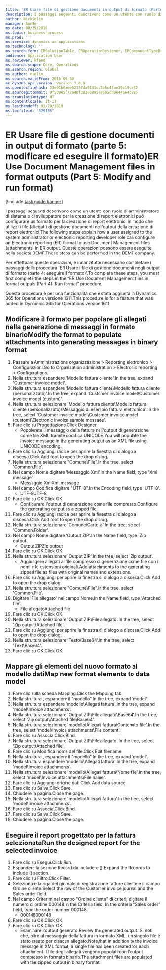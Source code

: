 ```yaml
---
title: 'ER Usare file di gestione documenti in output di formato (Parte 5: modificare ed eseguire il formato)'
description: I passaggi seguenti descrivono come un utente con ruolo di amministratore di sistema o di sviluppatore per la creazione di report elettronici può configurare un formato per la creazione di report elettronici in modo che utilizzi i file (allegati) di gestione documenti nell'output della creazione di report elettronici.
author: NickSelin
manager: AnnBe
ms.date: 08/29/2018
ms.topic: business-process
ms.prod: ''
ms.service: dynamics-ax-applications
ms.technology: ''
ms.search.form: ERSolutionTable, EROperationDesigner, ERComponentTypeDropDialog, ERExpressionDesignerFormula, SysQueryForm
audience: Application User
ms.reviewer: kfend
ms.search.scope: Core, Operations
ms.search.region: Global
ms.author: nselin
ms.search.validFrom: 2016-06-30
ms.dyn365.ops.version: Version 7.0.0
ms.openlocfilehash: 23e91b6aee62157da9141cc7b6c4fae39c19ce32
ms.sourcegitcommit: 0f530e5f72a40f383868957a6b5cb0e446e4c795
ms.translationtype: HT
ms.contentlocale: it-IT
ms.lasthandoff: 01/29/2019
ms.locfileid: "329185"
---
```

# <a name="er-use-document-management-files-in-format-outputs-part-5-modify-and-run-format"></a><span data-ttu-id="fcc09-103">ER Usare file di gestione documenti in output di formato (parte 5: modificare ed eseguire il formato)</span><span class="sxs-lookup"><span data-stu-id="fcc09-103">ER Use Document Management files in format outputs (Part 5: Modify and run format)</span></span>

[!include [task guide banner](../../includes/task-guide-banner.md)]

<span data-ttu-id="fcc09-104">I passaggi seguenti descrivono come un utente con ruolo di amministratore di sistema o di sviluppatore per la creazione di report elettronici può configurare un formato per la creazione di report elettronici in modo che utilizzi i file (allegati) di gestione documenti nell'output della creazione di report elettronici.</span><span class="sxs-lookup"><span data-stu-id="fcc09-104">The following steps explain how a user assigned to the system administrator or electronic reporting developer role can configure an Electronic reporting (ER) format to use Document Management files (attachments) in ER output.</span></span> <span data-ttu-id="fcc09-105">Queste operazioni possono essere eseguite nella società DEMF.</span><span class="sxs-lookup"><span data-stu-id="fcc09-105">These steps can be performed in the DEMF company.</span></span>

<span data-ttu-id="fcc09-106">Per effettuare queste operazioni, è innanzitutto necessario completare i passaggi della procedura 'ER Usare i file di gestione documenti negli output di formato (parte 4: eseguire il formato)'.</span><span class="sxs-lookup"><span data-stu-id="fcc09-106">To complete these steps, you must first complete the steps in the “ER Use Document Management files in format outputs (Part 4): Run format” procedure.</span></span>

<span data-ttu-id="fcc09-107">Questa procedura è per una funzionalità che è stata aggiunta in Dynamics 365 for Operations versione 1611.</span><span class="sxs-lookup"><span data-stu-id="fcc09-107">This procedure is for a feature that was added in Dynamics 365 for Operations version 1611.</span></span>


## <a name="modify-the-format-to-populate-attachments-into-generating-messages-in-binary-format"></a><span data-ttu-id="fcc09-108">Modificare il formato per popolare gli allegati nella generazione di messaggi in formato binario</span><span class="sxs-lookup"><span data-stu-id="fcc09-108">Modify the format to populate attachments into generating messages in binary format</span></span>
1. <span data-ttu-id="fcc09-109">Passare a Amministrazione organizzazione > Reporting elettronico > Configurazioni.</span><span class="sxs-lookup"><span data-stu-id="fcc09-109">Go to Organization administration > Electronic reporting > Configurations.</span></span>
2. <span data-ttu-id="fcc09-110">Nella struttura espandere 'Modello fattura cliente'.</span><span class="sxs-lookup"><span data-stu-id="fcc09-110">In the tree, expand 'Customer invoice model'.</span></span>
3. <span data-ttu-id="fcc09-111">Nella struttura espandere 'Modello fattura cliente\Modello fattura cliente (personalizzato)'.</span><span class="sxs-lookup"><span data-stu-id="fcc09-111">In the tree, expand 'Customer invoice model\Customer invoice model (custom)'.</span></span>
4. <span data-ttu-id="fcc09-112">Nella struttura selezionare 'Modello fattura cliente\Modello fattura cliente (personalizzato)\Messaggio di esempio fattura elettronica'.</span><span class="sxs-lookup"><span data-stu-id="fcc09-112">In the tree, select 'Customer invoice model\Customer invoice model (custom)\Electronic invoice sample message'.</span></span>
5. <span data-ttu-id="fcc09-113">Fare clic su Progettazione.</span><span class="sxs-lookup"><span data-stu-id="fcc09-113">Click Designer.</span></span>
    * <span data-ttu-id="fcc09-114">Popolerete il messaggio della fattura nell'output di generazione come file XML tramite codifica UNICODE.</span><span class="sxs-lookup"><span data-stu-id="fcc09-114">You will populate the invoice message in the generating output as an XML file using UNICODE encoding.</span></span>  
6. <span data-ttu-id="fcc09-115">Fare clic su Aggiungi radice per aprire la finestra di dialogo a discesa.</span><span class="sxs-lookup"><span data-stu-id="fcc09-115">Click Add root to open the drop dialog.</span></span>
7. <span data-ttu-id="fcc09-116">Nella struttura selezionare "Comune\File".</span><span class="sxs-lookup"><span data-stu-id="fcc09-116">In the tree, select 'Common\File'.</span></span>
8. <span data-ttu-id="fcc09-117">Nel campo Nome digitare 'Messaggio Xml'.</span><span class="sxs-lookup"><span data-stu-id="fcc09-117">In the Name field, type 'Xml message'.</span></span>
    * <span data-ttu-id="fcc09-118">Messaggio Xml</span><span class="sxs-lookup"><span data-stu-id="fcc09-118">Xml message</span></span>  
9. <span data-ttu-id="fcc09-119">Nel campo Codifica digitare "UTF-8".</span><span class="sxs-lookup"><span data-stu-id="fcc09-119">In the Encoding field, type 'UTF-8'.</span></span>
    * <span data-ttu-id="fcc09-120">UTF-8</span><span class="sxs-lookup"><span data-stu-id="fcc09-120">UTF-8</span></span>  
10. <span data-ttu-id="fcc09-121">Fare clic su OK.</span><span class="sxs-lookup"><span data-stu-id="fcc09-121">Click OK.</span></span>
    * <span data-ttu-id="fcc09-122">Configurare l'output di generazione come file compresso.</span><span class="sxs-lookup"><span data-stu-id="fcc09-122">Configure the generating output as a zipped file.</span></span>  
11. <span data-ttu-id="fcc09-123">Fare clic su Aggiungi radice per aprire la finestra di dialogo a discesa.</span><span class="sxs-lookup"><span data-stu-id="fcc09-123">Click Add root to open the drop dialog.</span></span>
12. <span data-ttu-id="fcc09-124">Nella struttura selezionare 'Comune\Cartella'.</span><span class="sxs-lookup"><span data-stu-id="fcc09-124">In the tree, select 'Common\Folder'.</span></span>
13. <span data-ttu-id="fcc09-125">Nel campo Nome digitare 'Output ZIP'.</span><span class="sxs-lookup"><span data-stu-id="fcc09-125">In the Name field, type 'Zip output'.</span></span>
    * <span data-ttu-id="fcc09-126">Output ZIP</span><span class="sxs-lookup"><span data-stu-id="fcc09-126">Zip output</span></span>  
14. <span data-ttu-id="fcc09-127">Fare clic su OK.</span><span class="sxs-lookup"><span data-stu-id="fcc09-127">Click OK.</span></span>
15. <span data-ttu-id="fcc09-128">Nella struttura selezionare 'Output ZIP'.</span><span class="sxs-lookup"><span data-stu-id="fcc09-128">In the tree, select 'Zip output'.</span></span>
    * <span data-ttu-id="fcc09-129">Aggiungere allegati al file compresso di generazione come file con i nomi e le estensioni originali.</span><span class="sxs-lookup"><span data-stu-id="fcc09-129">Add attachments to the generating zipped file as files with original names and extensions.</span></span>  
16. <span data-ttu-id="fcc09-130">Fare clic su Aggiungi per aprire la finestra di dialogo a discesa.</span><span class="sxs-lookup"><span data-stu-id="fcc09-130">Click Add to open the drop dialog.</span></span>
17. <span data-ttu-id="fcc09-131">Nella struttura selezionare "Comune\File".</span><span class="sxs-lookup"><span data-stu-id="fcc09-131">In the tree, select 'Common\File'.</span></span>
18. <span data-ttu-id="fcc09-132">Digitare 'File allegato' nel campo Nome.</span><span class="sxs-lookup"><span data-stu-id="fcc09-132">In the Name field, type 'Attached file'.</span></span>
    * <span data-ttu-id="fcc09-133">File allegato</span><span class="sxs-lookup"><span data-stu-id="fcc09-133">Attached file</span></span>  
19. <span data-ttu-id="fcc09-134">Fare clic su OK.</span><span class="sxs-lookup"><span data-stu-id="fcc09-134">Click OK.</span></span>
20. <span data-ttu-id="fcc09-135">Nella struttura selezionare 'Output ZIP\File allegato'.</span><span class="sxs-lookup"><span data-stu-id="fcc09-135">In the tree, select 'Zip output\Attached file'.</span></span>
21. <span data-ttu-id="fcc09-136">Fare clic su Aggiungi per aprire la finestra di dialogo a discesa.</span><span class="sxs-lookup"><span data-stu-id="fcc09-136">Click Add to open the drop dialog.</span></span>
22. <span data-ttu-id="fcc09-137">Nella struttura selezionare  'Testo\Base64'.</span><span class="sxs-lookup"><span data-stu-id="fcc09-137">In the tree, select 'Text\Base64'.</span></span>
23. <span data-ttu-id="fcc09-138">Fare clic su OK.</span><span class="sxs-lookup"><span data-stu-id="fcc09-138">Click OK.</span></span>

## <a name="map-new-format-elements-to-data-model"></a><span data-ttu-id="fcc09-139">Mappare gli elementi del nuovo formato al modello dati</span><span class="sxs-lookup"><span data-stu-id="fcc09-139">Map new format elements to data model</span></span>
1. <span data-ttu-id="fcc09-140">Fare clic sulla scheda Mapping.</span><span class="sxs-lookup"><span data-stu-id="fcc09-140">Click the Mapping tab.</span></span>
2. <span data-ttu-id="fcc09-141">Nella struttura , espandere il "modello".</span><span class="sxs-lookup"><span data-stu-id="fcc09-141">In the tree, expand 'model'.</span></span>
3. <span data-ttu-id="fcc09-142">Nella struttura espandere 'modello\Allegati fattura'.</span><span class="sxs-lookup"><span data-stu-id="fcc09-142">In the tree, expand 'model\Invoice attachments'.</span></span>
4. <span data-ttu-id="fcc09-143">Nella struttura selezionare 'Output ZIP\File allegato\Base64'.</span><span class="sxs-lookup"><span data-stu-id="fcc09-143">In the tree, select 'Zip output\Attached file\Base64'.</span></span>
5. <span data-ttu-id="fcc09-144">Nella struttura selezionare 'modello\Allegati fattura\Contenuto file'.</span><span class="sxs-lookup"><span data-stu-id="fcc09-144">In the tree, select 'model\Invoice attachments\File content'.</span></span>
6. <span data-ttu-id="fcc09-145">Fare clic su Associa.</span><span class="sxs-lookup"><span data-stu-id="fcc09-145">Click Bind.</span></span>
7. <span data-ttu-id="fcc09-146">Nella struttura selezionare 'Output ZIP\File allegato'.</span><span class="sxs-lookup"><span data-stu-id="fcc09-146">In the tree, select 'Zip output\Attached file'.</span></span>
8. <span data-ttu-id="fcc09-147">Fare clic su Modifica nome del file.</span><span class="sxs-lookup"><span data-stu-id="fcc09-147">Click Edit filename.</span></span>
9. <span data-ttu-id="fcc09-148">Nella struttura , espandere il "modello".</span><span class="sxs-lookup"><span data-stu-id="fcc09-148">In the tree, expand 'model'.</span></span>
10. <span data-ttu-id="fcc09-149">Nella struttura espandere 'modello\Allegati fattura'.</span><span class="sxs-lookup"><span data-stu-id="fcc09-149">In the tree, expand 'model\Invoice attachments'.</span></span>
11. <span data-ttu-id="fcc09-150">Nella struttura selezionare 'modello\Allegati fattura\Nome file'.</span><span class="sxs-lookup"><span data-stu-id="fcc09-150">In the tree, select 'model\Invoice attachments\File name'.</span></span>
12. <span data-ttu-id="fcc09-151">Fare clic su Aggiungi origine dati.</span><span class="sxs-lookup"><span data-stu-id="fcc09-151">Click Add data source.</span></span>
13. <span data-ttu-id="fcc09-152">Fare clic su Salva.</span><span class="sxs-lookup"><span data-stu-id="fcc09-152">Click Save.</span></span>
14. <span data-ttu-id="fcc09-153">Chiudere la pagina.</span><span class="sxs-lookup"><span data-stu-id="fcc09-153">Close the page.</span></span>
15. <span data-ttu-id="fcc09-154">Nella struttura selezionare 'modello\Allegati fattura'.</span><span class="sxs-lookup"><span data-stu-id="fcc09-154">In the tree, select 'model\Invoice attachments'.</span></span>
16. <span data-ttu-id="fcc09-155">Fare clic su Associa.</span><span class="sxs-lookup"><span data-stu-id="fcc09-155">Click Bind.</span></span>
17. <span data-ttu-id="fcc09-156">Fare clic su Salva.</span><span class="sxs-lookup"><span data-stu-id="fcc09-156">Click Save.</span></span>
18. <span data-ttu-id="fcc09-157">Chiudere la pagina.</span><span class="sxs-lookup"><span data-stu-id="fcc09-157">Close the page.</span></span>

## <a name="run-the-designed-report-for-the-selected-invoice"></a><span data-ttu-id="fcc09-158">Eseguire il report progettato per la fattura selezionata</span><span class="sxs-lookup"><span data-stu-id="fcc09-158">Run the designed report for the selected invoice</span></span>
1. <span data-ttu-id="fcc09-159">Fare clic su Esegui.</span><span class="sxs-lookup"><span data-stu-id="fcc09-159">Click Run.</span></span>
2. <span data-ttu-id="fcc09-160">Espandere la sezione Record da includere ().</span><span class="sxs-lookup"><span data-stu-id="fcc09-160">Expand the Records to include () section.</span></span>
3. <span data-ttu-id="fcc09-161">Fare clic su Filtro.</span><span class="sxs-lookup"><span data-stu-id="fcc09-161">Click Filter.</span></span>
4. <span data-ttu-id="fcc09-162">Selezionare la riga del giornale di registrazione fatture cliente e il campo Ordine cliente.</span><span class="sxs-lookup"><span data-stu-id="fcc09-162">Select the row of the Customer invoice journal and the Sales order field.</span></span>
5. <span data-ttu-id="fcc09-163">Nel campo Criterim nel campo "Ordine cliente" di criteri, digitare il numero di ordine 000148.</span><span class="sxs-lookup"><span data-stu-id="fcc09-163">In the Criteria field, In the criteria “Sales order” field, type the order number 000148.</span></span>
    * <span data-ttu-id="fcc09-164">000148</span><span class="sxs-lookup"><span data-stu-id="fcc09-164">000148</span></span>  
6. <span data-ttu-id="fcc09-165">Fare clic su OK.</span><span class="sxs-lookup"><span data-stu-id="fcc09-165">Click OK.</span></span>
7. <span data-ttu-id="fcc09-166">Fare clic su OK.</span><span class="sxs-lookup"><span data-stu-id="fcc09-166">Click OK.</span></span>
    * <span data-ttu-id="fcc09-167">Esaminare l'output generato.</span><span class="sxs-lookup"><span data-stu-id="fcc09-167">Review the generated output.</span></span> <span data-ttu-id="fcc09-168">Si noti che, oltre al messaggio della fattura in formato XML, un singolo file è stato creato per ciascun allegato.</span><span class="sxs-lookup"><span data-stu-id="fcc09-168">Note,that in addition to the invoice message in XML format, a single file has been created for each attachment.</span></span> <span data-ttu-id="fcc09-169">I file degli allegati vengono popolati con l'output compresso in formato binario.</span><span class="sxs-lookup"><span data-stu-id="fcc09-169">The attachment files are populated with the zipped output in binary format.</span></span>  

